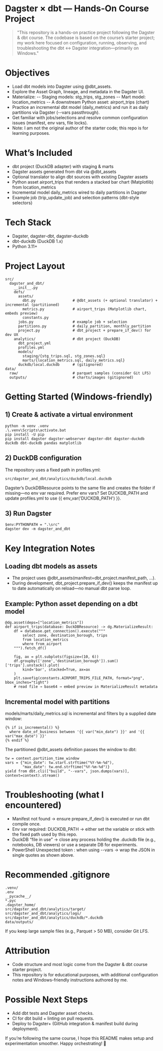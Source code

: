 # Dagster × dbt — Hands-On Course Project

 > "This repository is a hands-on practice project following the Dagster & dbt course.
The codebase is based on the course’s starter project; my work here focused on configuration, running, observing, and troubleshooting the dbt ↔ Dagster integration—primarily on Windows."

# Objectives

- Load dbt models into Dagster using @dbt_assets.
- Explore the Asset Graph, lineage, and metadata in the Dagster UI.
- Materialize:
-- Staging models: stg_trips, stg_zones
-- Mart model: location_metrics
-- A downstream Python asset: airport_trips (chart)
- Practice an incremental dbt model (daily_metrics) and run it as daily partitions via Dagster (--vars passthrough).
- Get familiar with jobs/selections and resolve common configuration issues (manifest, env vars, file locks).
- Note: I am not the original author of the starter code; this repo is for learning purposes.

# What’s Included

- dbt project (DuckDB adapter) with staging & marts
- Dagster assets generated from dbt via @dbt_assets
- Optional translator to align dbt sources with existing Dagster assets
- Python asset airport_trips that renders a stacked bar chart (Matplotlib) from location_metrics
- Incremental model daily_metrics wired to daily partitions in Dagster
- Example job (trip_update_job) and selection patterns (dbt-style selectors)

# Tech Stack

- Dagster, dagster-dbt, dagster-duckdb
- dbt-duckdb (DuckDB 1.x)
- Python 3.11+

# Project Layout

```
src/
  dagster_and_dbt/
    __init__.py
    defs/
      assets/
        dbt.py                 # @dbt_assets (+ optional translator) + incremental (partitioned)
        metrics.py             # airport_trips (Matplotlib chart, embeds preview)
        constants.py
      jobs.py                  # example job + selection
      partitions.py            # daily_partition, monthly_partition
      project.py               # dbt_project + prepare_if_dev() for dev UX
    analytics/                 # dbt project (DuckDB)
      dbt_project.yml
      profiles.yml
      models/
        staging/{stg_trips.sql, stg_zones.sql}
        marts/{location_metrics.sql, daily_metrics.sql}
      duckdb/local.duckdb      # (gitignored)
data/
  raw/                         # parquet samples (consider Git LFS)
  outputs/                     # charts/images (gitignored)
```

# Getting Started (Windows-friendly)
## 1) Create & activate a virtual environment

```
python -m venv .venv
.\.venv\Scripts\activate.bat
pip install -U pip
pip install dagster dagster-webserver dagster-dbt dagster-duckdb duckdb dbt-duckdb pandas matplotlib
```
## 2) DuckDB configuration

The repository uses a fixed path in profiles.yml:
```
src/dagster_and_dbt/analytics/duckdb/local.duckdb
```

Dagster’s DuckDBResource points to the same file and creates the folder if missing—no env var required.
Prefer env vars? Set DUCKDB_PATH and update profiles.yml to use {{ env_var('DUCKDB_PATH') }}.

## 3) Run Dagster
```
$env:PYTHONPATH = ".\src"
dagster dev -m dagster_and_dbt
```

# Key Integration Notes

## Loading dbt models as assets

- The project uses @dbt_assets(manifest=dbt_project.manifest_path, ...).
- During development, dbt_project.prepare_if_dev() keeps the manifest up to date automatically on reload—no manual dbt parse loop.

## Example: Python asset depending on a dbt model

```
@dg.asset(deps=["location_metrics"])
def airport_trips(database: DuckDBResource) -> dg.MaterializeResult:
    df = database.get_connection().execute("""
        select zone, destination_borough, trips
        from location_metrics
        where from_airport
    """).fetch_df()

    fig, ax = plt.subplots(figsize=(10, 6))
    df.groupby(['zone','destination_borough']).sum()['trips'].unstack().plot(
        kind='bar', stacked=True, ax=ax
    )
    plt.savefig(constants.AIRPORT_TRIPS_FILE_PATH, format="png", bbox_inches="tight")
    # read file → base64 → embed preview in MaterializeResult metadata
```
## Incremental model with partitions

models/marts/daily_metrics.sql is incremental and filters by a supplied date window:
```
{% if is_incremental() %}
  where date_of_business between '{{ var("min_date") }}' and '{{ var("max_date") }}'
{% endif %}
```

The partitioned @dbt_assets definition passes the window to dbt:
```
tw = context.partition_time_window
vars = {"min_date": tw.start.strftime("%Y-%m-%d"),
        "max_date": tw.end.strftime("%Y-%m-%d")}
yield from dbt.cli(["build", "--vars", json.dumps(vars)], context=context).stream()
```

# Troubleshooting (what I encountered)

- Manifest not found → ensure prepare_if_dev() is executed or run dbt compile once.
- Env var required: DUCKDB_PATH → either set the variable or stick with the fixed path used by this repo.
- DuckDB “file in use” → close any process holding the .duckdb file (e.g., notebooks, DB viewers) or use a separate DB for experiments.
- PowerShell Unexpected token : when using --vars → wrap the JSON in single quotes as shown above.

# Recommended .gitignore
```
.venv/
.env
__pycache__/
*.pyc
.dagster_home/
src/dagster_and_dbt/analytics/target/
src/dagster_and_dbt/analytics/logs/
src/dagster_and_dbt/analytics/duckdb/*.duckdb
data/outputs/
```
If you keep large sample files (e.g., Parquet > 50 MB), consider Git LFS.

# Attribution

- Code structure and most logic come from the Dagster & dbt course starter project.
- This repository is for educational purposes, with additional configuration notes and Windows-friendly instructions authored by me.

# Possible Next Steps

- Add dbt tests and Dagster asset checks.
- CI for dbt build + linting on pull requests.
- Deploy to Dagster+ (GitHub integration & manifest build during deployment).

If you’re following the same course, I hope this README makes setup and experimentation smoother. Happy orchestrating! 🚀
